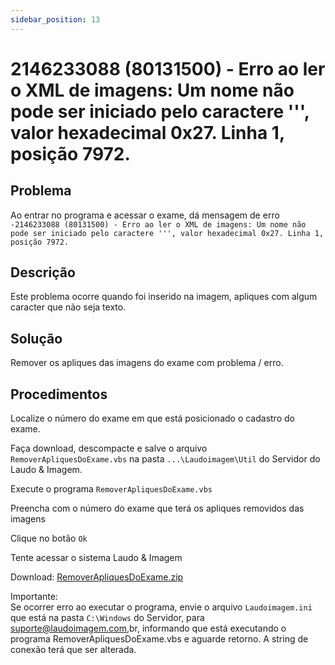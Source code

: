 ```yaml
---
sidebar_position: 13
---
```


# 2146233088 (80131500) - Erro ao ler o XML de imagens: Um nome não pode ser iniciado pelo caractere ''', valor hexadecimal 0x27. Linha 1, posição 7972.

## Problema

Ao entrar no programa e acessar o exame, dá mensagem de erro
`-2146233088 (80131500) - Erro ao ler o XML de imagens: Um nome
não pode ser iniciado pelo caractere ''', valor hexadecimal
0x27. Linha 1, posição 7972.`

## Descrição

Este problema ocorre quando foi inserido na imagem, apliques com
algum caracter que não seja texto.

## Solução

Remover os apliques das imagens do  exame com problema / erro.

## Procedimentos

Localize o número do exame em que está posicionado o cadastro do
exame.

Faça download, descompacte e salve o arquivo
`RemoverApliquesDoExame.vbs` na pasta `...\Laudoimagem\Util` do
Servidor do Laudo & Imagem.

Execute o programa `RemoverApliquesDoExame.vbs`

Preencha com o número do exame que terá os apliques removidos
das imagens

Clique no botão `Ok`

Tente acessar o sistema Laudo & Imagem

Download:
[RemoverApliquesDoExame.zip](http://suporte.laudoimagem.com.br/download/RemoverApliquesDoExame.zip)

Importante:  
Se ocorrer erro ao executar o programa, envie o arquivo
`Laudoimagem.ini` que está na pasta `C:\Windows` do Servidor, para
suporte@laudoimagem.com,br, informando que está executando o
programa RemoverApliquesDoExame.vbs e aguarde retorno. A string
de conexão terá que ser alterada.